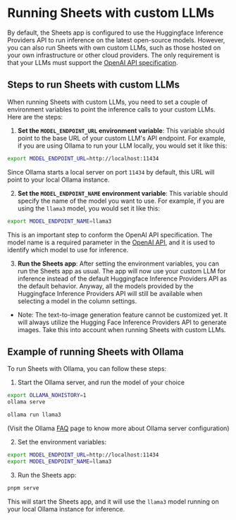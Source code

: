 # Running Sheets with custom LLMs

By default, the Sheets app is configured to use the Huggingface Inference Providers API to run inference on the latest open-source models. However, you can also run Sheets with own custom LLMs, such as those hosted on your own infrastructure or other cloud providers. The only requirement is that your LLMs must support the [OpenAI API specification](https://platform.openai.com/docs/api-reference/introduction).

## Steps to run Sheets with custom LLMs

When running Sheets with custom LLMs, you need to set a couple of environment variables to point the inference calls to your custom LLMs. Here are the steps:

1. **Set the `MODEL_ENDPOINT_URL` environment variable**: This variable should point to the base URL of your custom LLM's API endpoint. For example, if you are using Ollama to run your LLM locally, you would set it like this:

```sh
export MODEL_ENDPOINT_URL=http://localhost:11434
```

Since Ollama starts a local server on port `11434` by default, this URL will point to your local Ollama instance.

2. **Set the `MODEL_ENDPOINT_NAME` environment variable**: This variable should specify the name of the model you want to use. For example, if you are using the `llama3` model, you would set it like this:

```sh
export MODEL_ENDPOINT_NAME=llama3
```

This is an important step to conform the OpenAI API specification. The model name is a required parameter in the [OpenAI API](https://platform.openai.com/docs/api-reference/responses/create#responses-create-model), and it is used to identify which model to use for inference.

3. **Run the Sheets app**: After setting the environment variables, you can run the Sheets app as usual. The app will now use your custom LLM for inference instead of the default Huggingface Inference Providers API as the default behavior. Anyway, all the models provided by the Huggingface Inference Providers API will still be available when selecting a model in the column settings.

* Note: The text-to-image generation feature cannot be customized yet. It will always utilize the Hugging Face Inference Providers API to generate images. Take this into account when running Sheets with custom LLMs.

## Example of running Sheets with Ollama

To run Sheets with Ollama, you can follow these steps:

1. Start the Ollama server, and run the model of your choice
```sh
export OLLAMA_NOHISTORY=1
ollama serve
```

```sh
ollama run llama3
```

(Visit the Ollama [FAQ](https://github.com/ollama/ollama/blob/main/docs/faq.md#how-can-i-specify-the-context-window-size) page to know more about Ollama server configuration)

2. Set the environment variables:

```sh
export MODEL_ENDPOINT_URL=http://localhost:11434
export MODEL_ENDPOINT_NAME=llama3
```

3. Run the Sheets app:

```sh
pnpm serve
```

This will start the Sheets app, and it will use the `llama3` model running on your local Ollama instance for inference.
